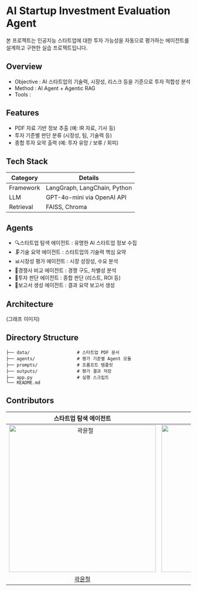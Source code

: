 # AI Startup Investment Evaluation Agent
본 프로젝트는 인공지능 스타트업에 대한 투자 가능성을 자동으로 평가하는 에이전트를 설계하고 구현한 실습 프로젝트입니다.

## Overview

- Objective : AI 스타트업의 기술력, 시장성, 리스크 등을 기준으로 투자 적합성 분석
- Method : AI Agent + Agentic RAG 
- Tools : 

## Features

- PDF 자료 기반 정보 추출 (예: IR 자료, 기사 등)
- 투자 기준별 판단 분류 (시장성, 팀, 기술력 등)
- 종합 투자 요약 출력 (예: 투자 유망 / 보류 / 회피)

## Tech Stack 

| Category   | Details                      |
|------------|------------------------------|
| Framework  | LangGraph, LangChain, Python |
| LLM        | GPT-4o-mini via OpenAI API   |
| Retrieval  | FAISS, Chroma                |

## Agents
 
- 🔍스타트업 탐색 에이전트 : 유명한 AI 스타트업 정보 수집
- 🗜️기술 요약 에이전트 : 스타트업의 기술력 핵심 요약
- 📊시장성 평가 에이전트 :	시장 성장성, 수요 분석
- 🥊경쟁사 비교 에이전트 : 경쟁 구도, 차별성 분석
- 🧮투자 판단 에이전트	: 종합 판단 (리스트, ROI 등) 
- 📝보고서 생성 에이전트 :	결과 요약 보고서 생성

## Architecture
(그래프 이미지)

## Directory Structure
```
├── data/                  # 스타트업 PDF 문서
├── agents/                # 평가 기준별 Agent 모듈
├── prompts/               # 프롬프트 템플릿
├── outputs/               # 평가 결과 저장
├── app.py                 # 실행 스크립트
└── README.md
```

## Contributors 

|                                   스타트업 탐색 에이전트                                    |                                  시장성 평가 에이전트                                  |                                  기술 요약 에이전트                                   |                           보고서 생성 에이전트                            |                                 경쟁사 비교 에이전트                                  |                                  투자 판단 에이전트                                   |
| :-------------------------------------------------------------------------------: | :--------------------------------------------------------------------------------: | :--------------------------------------------------------------------------------: | :----------------------------------------------------------------------: | :------------------------------------------------------------------------------: | :-------------------------------------------------------------------------------: |
| <img src="https://avatars.githubusercontent.com/YunCheol07" width=400px alt="곽윤철"/> | <img src="https://avatars.githubusercontent.com/gyeongsu01" width=400px alt="김경수"/> | <img src="https://avatars.githubusercontent.com/kimhmin0814" width=400px alt="김형민"/> | <img src="https://avatars.githubusercontent.com/sjisu7525" width=400px alt="송지수"> | <img src="https://avatars.githubusercontent.com/chxiowxxk" width=400px alt="최영욱"> | <img src="https://avatars.githubusercontent.com/gksl5355" width=400px alt="조태환"> |
|                        [곽윤철](https://github.com/YunCheol07)                         |                                  [김경수](https://github.com/yeseul106)                                  |                        [김형민](https://github.com/kimhmin0814)                        |                                   [송지수](https://github.com/sjisu7525)                                    |                        [최영욱](https://github.com/chxiowxxk)                        |                        [조태환](https://github.com/gksl5355)                        |
<br>
